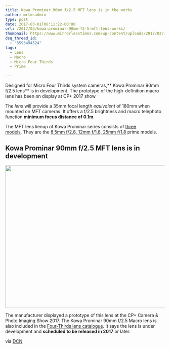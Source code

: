 ```yaml
---
title: Kowa Prominar 90mm f/2.5 MFT lens is in the works
author: mrtmsadmin
type: post
date: 2017-03-01T08:11:22+00:00
url: /2017/03/kowa-prominar-90mm-f2-5-mft-lens-works/
thumbnail: https://www.mirrorlesstimes.com/wp-content/uploads/2017/03/175746_nbigmini__2241025.jpg
dsq_thread_id:
  - "5593494524"
tags:
  - Lens
  - Macro
  - Micro Four Thirds
  - Prime

---
```

Designed for Micro Four Thirds system cameras,** Kowa Prominar 90mm f/2.5 lens** is in development. The prototype of the high-definition macro lens has been on display at CP+ 2017 show.

The _lens_ will provide a 35mm focal length _equivalent_ of 180mm when mounted on MFT cameras. It offers a f/2.5 brightness and macro telephoto function **minimum focus distance of 0.1m**.

The MFT lens lienup of Kowa Prominar series consists of [three models][1]. They are the <a href="http://rover.ebay.com/rover/1/711-53200-19255-0/1?icep_ff3=9&pub=5575061265&toolid=10001&campid=5337403786&customid=&icep_uq=kowa+prominar&icep_sellerId=&icep_ex_kw=&icep_sortBy=12&icep_catId=&icep_minPrice=&icep_maxPrice=&ipn=psmain&icep_vectorid=229466&kwid=902099&mtid=824&kw=lg" target="_blank" rel="nofollow">8.5mm f/2.8, 12mm f/1.8, 25mm f/1.8</a> prime models. <!--more-->

## Kowa Prominar 90mm f/2.5 MFT lens is in development

[<img class="size-full wp-image-1011" src="https://i1.wp.com/www.mirrorlesstimes.com/wp-content/uploads/2017/03/175746_nbigmini__2241025.jpg?resize=600%2C450&#038;ssl=1" alt="" width="600" height="450" srcset="https://i1.wp.com/www.mirrorlesstimes.com/wp-content/uploads/2017/03/175746_nbigmini__2241025.jpg?w=900&ssl=1 900w, https://i1.wp.com/www.mirrorlesstimes.com/wp-content/uploads/2017/03/175746_nbigmini__2241025.jpg?resize=300%2C225&ssl=1 300w, https://i1.wp.com/www.mirrorlesstimes.com/wp-content/uploads/2017/03/175746_nbigmini__2241025.jpg?resize=768%2C576&ssl=1 768w" sizes="(max-width: 600px) 100vw, 600px" data-recalc-dims="1" />][2]

The manufacturer displayed a prototype of this lens at the CP+ Camera & Photo Imaging Show 2017. The Kowa Prominar 90mm f/2.5 Macro lens is also included in the <a href="http://www.four-thirds.org/en/common/pdf/catalog2017_en.pdf" target="_blank">Four-Thirds lens catalogue</a>. It says the lens is under development and **scheduled to be released in 2017** or later.

via <a href="https://www.dailycameranews.com/2017/02/kowa-prominar-90mm-f2-5-mft-lens/" target="_blank">DCN</a>

 [1]: https://www.dailycameranews.com/2014/02/kowa-announces-8-5mm-f2-8-12mm-f1-8-25mm-f1-8-mft-lenses/
 [2]: https://i1.wp.com/www.mirrorlesstimes.com/wp-content/uploads/2017/03/175746_nbigmini__2241025.jpg?ssl=1